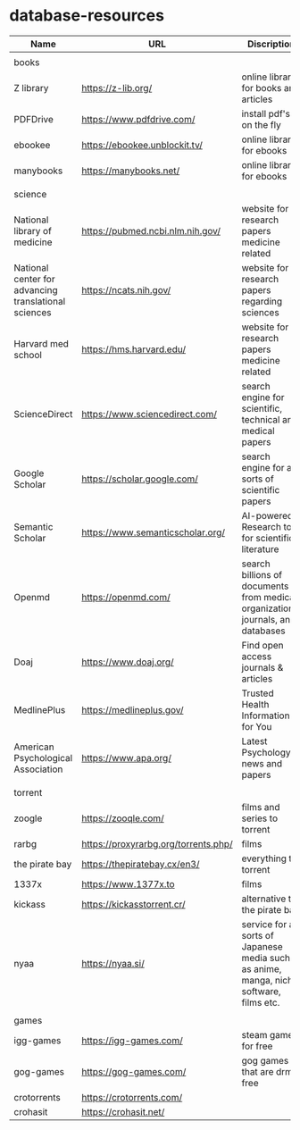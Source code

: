 # database-resources
| Name                                                 | URL                                  | Discription                                                                              |
| ---------------------------------------------------- | ------------------------------------ | ---------------------------------------------------------------------------------------- |
|                                                      |                                      |                                                                                          |
| books                                                |                                      |                                                                                          |
| Z library                                            | https://z-lib.org/                   | online library for books and articles                                                    |
| PDFDrive                                             | https://www.pdfdrive.com/            | install pdf's on the fly                                                                 |
| ebookee                                              | https://ebookee.unblockit.tv/        | online library for ebooks                                                                |
| manybooks                                            | https://manybooks.net/               | online library for ebooks                                                                |
|                                                      |                                      |                                                                                          |
| science                                              |                                      |                                                                                          |
| National library of medicine                         | https://pubmed.ncbi.nlm.nih.gov/     | website for research papers medicine related                                             |
| National center for advancing translational sciences | https://ncats.nih.gov/               | website for research papers regarding sciences                                           |
| Harvard med school                                   | https://hms.harvard.edu/             | website for research papers medicine related                                             |
| ScienceDirect                                        | https://www.sciencedirect.com/       | search engine for scientific, technical and medical papers                               |
| Google Scholar                                       | https://scholar.google.com/          | search engine for all sorts of scientific papers                                         |
| Semantic Scholar                                     | https://www.semanticscholar.org/     | AI-powered Research tool for scientific literature                                       |
| Openmd                                               | https://openmd.com/                  | search billions of documents from medical organizations, journals, and databases         |
| Doaj                                                 | https://www.doaj.org/                | Find open access journals & articles                                                     |
| MedlinePlus                                          | https://medlineplus.gov/             | Trusted Health Information for You                                                       |
| American Psychological Association                   | https://www.apa.org/                 | Latest Psychology news and papers                                                        |
|                                                      |                                      |                                                                                          |
| torrent                                              |                                      |                                                                                          |
| zoogle                                               | https://zooqle.com/                  | films and series to torrent                                                              |
| rarbg                                                | https://proxyrarbg.org/torrents.php/ | films                                                                                    |
| the pirate bay                                       | https://thepiratebay.cx/en3/         | everything to torrent                                                                    |
| 1337x                                                | https://www.1377x.to                 | films                                                                                    |
| kickass                                              | https://kickasstorrent.cr/           | alternative to the pirate bay                                                            |
| nyaa                                                 | https://nyaa.si/                     | service for all sorts of Japanese media such as anime, manga, niche software, films etc. |
|                                                      |                                      |                                                                                          |
| games                                                |                                      |                                                                                          |
| igg-games                                            | https://igg-games.com/               | steam games for free                                                                     |
| gog-games                                            | https://gog-games.com/               | gog games that are drm-free                                                              |
| crotorrents                                          | https://crotorrents.com/             |                                                                                          |
| crohasit                                             | https://crohasit.net/                |                                                                                          |
